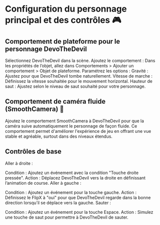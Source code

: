 # Configuration du personnage principal et des contrôles 🎮
## Comportement de plateforme pour le personnage DevoTheDevil
Sélectionnez DevoTheDevil dans la scène.
Ajoutez le comportement : Dans les propriétés de l’objet, allez dans Comportements > Ajouter un comportement > Objet de plateforme.
Paramétrez les options :
Gravité : Ajustez pour que DevoTheDevil tombe naturellement.
Vitesse de marche : Définissez la vitesse souhaitée pour le mouvement horizontal.
Hauteur de saut : Ajustez selon le niveau de saut souhaité pour votre personnage.
## Comportement de caméra fluide (SmoothCamera) 🎥
Ajoutez le comportement SmoothCamera à DevoTheDevil pour que la caméra suive automatiquement le personnage de façon fluide. Ce comportement permet d'améliorer l'expérience de jeu en offrant une vue stable et agréable, surtout dans des niveaux étendus.
## Contrôles de base
Aller à droite :

Condition : Ajoutez un événement avec la condition "Touche droite pressée".
Action : Déplacez DevoTheDevil vers la droite en définissant l’animation de course.
Aller à gauche :

Condition : Ajoutez un événement pour la touche gauche.
Action : Définissez le FlipX à "oui" pour que DevoTheDevil regarde dans la bonne direction lorsqu’il se déplace vers la gauche.
Sauter :

Condition : Ajoutez un événement pour la touche Espace.
Action : Simulez une touche de saut pour permettre à DevoTheDevil de sauter.
